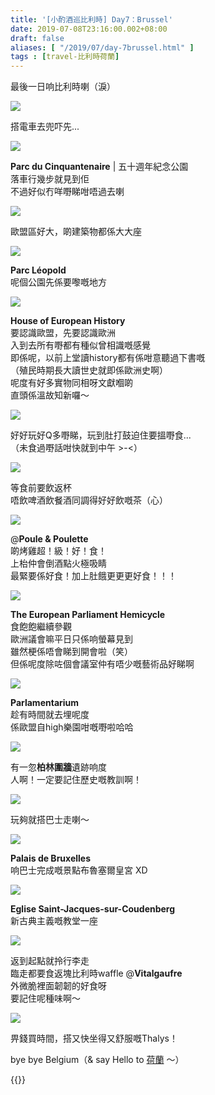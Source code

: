 ```yaml
---
title: '[小酌酒巡比利時] Day7：Brussel'
date: 2019-07-08T23:16:00.002+08:00
draft: false
aliases: [ "/2019/07/day-7brussel.html" ]
tags : [travel-比利時荷蘭]
---
```


最後一日响比利時喇（淚）  

![](/images/belgium7z1.jpg)

搭電車去兜吓先...  

![](/images/belgium7z2.jpg)

**Parc du Cinquantenaire** | 五十週年紀念公園  
落車行幾步就見到佢  
不過好似冇咩嘢睇咁唔過去喇  

![](/images/belgium7z3.jpg)

歐盟區好大，啲建築物都係大大座  

![](/images/belgium7z4.jpg)

**Parc Léopold**  
呢個公園先係要嚟嘅地方  

![](/images/belgium7z5.jpg)

**House of European History**  
要認識歐盟，先要認識歐洲  
入到去所有嘢都有種似曾相識嘅感覺  
即係呢，以前上堂讀history都有係咁意聽過下書嘅  
（殖民時期長大讀世史就即係歐洲史啊）  
呢度有好多實物同相呀文獻嗰啲  
直頭係溫故知新囉～  

![](/images/belgium7z6.jpg)

好好玩好Q多嘢睇，玩到肚打鼓迫住要搵嘢食...  
（未食過嘢話咁快就到中午 >-<）  

![](/images/belgium7z7.jpg)

等食前要飲返杯  
唔飲啤酒飲餐酒同調得好好飲嘅茶（心）  

![](/images/belgium7z8.jpg)

@**Poule & Poulette**  
啲烤雞超！級！好！食！  
上枱仲會倒酒點火極吸睛  
最緊要係好食！加上肚餓更更更好食！！！  

![](/images/belgium7z9.jpg)

**The European Parliament Hemicycle**  
食飽飽繼續參觀  
歐洲議會嘛平日只係响螢幕見到  
雖然梗係唔會睇到開會啦（笑）  
但係呢度除咗個會議室仲有唔少嘅藝術品好睇啊  

![](/images/belgium7z10.jpg)

**Parlamentarium**  
趁有時間就去埋呢度  
係歐盟自high樂園咁嘅嘢啦哈哈  

![](/images/belgium7z11.jpg)

有一忽**柏林圍牆**遺跡响度  
人啊！一定要記住歷史嘅教訓啊！  

![](/images/belgium7z12.jpg)

玩夠就搭巴士走喇～  

![](/images/belgium7z13.jpg)

**Palais de Bruxelles**  
响巴士完成嘅景點布魯塞爾皇宮 XD  

![](/images/belgium7z14.jpg)

**Eglise Saint-Jacques-sur-Coudenberg**  
新古典主義嘅教堂一座  

![](/images/belgium7z15.jpg)

返到起點就拎行李走  
臨走都要食返塊比利時waffle @**Vitalgaufre**  
外微脆裡面韌韌的好食呀  
要記住呢種味啊～  

![](/images/belgium7z16.jpg)

畀錢買時間，搭又快坐得又舒服嘅Thalys！  
  
  
bye bye Belgium（& say Hello to [荷蘭](https://hidie.net/amsterdam1/) ～）  
  
  
{{<belgium>}}  

